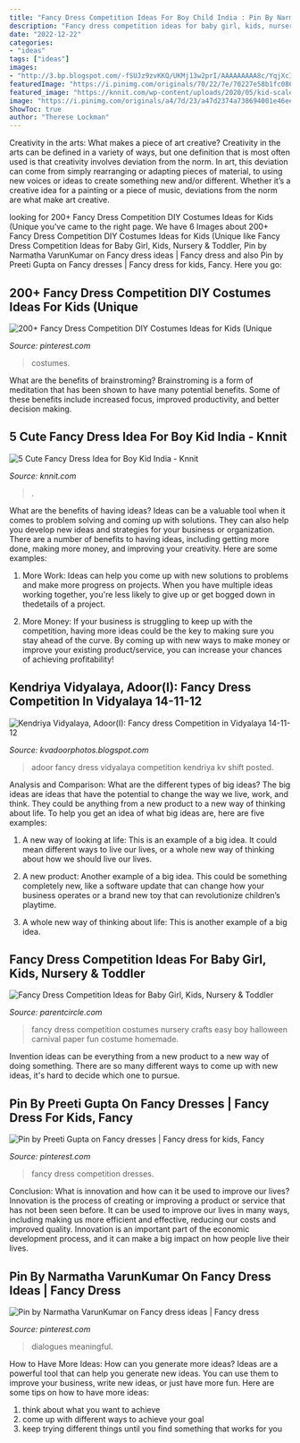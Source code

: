 ```yaml
---
title: "Fancy Dress Competition Ideas For Boy Child India : Pin By Narmatha Varunkumar On Fancy Dress Ideas"
description: "Fancy dress competition ideas for baby girl, kids, nursery &amp; toddler"
date: "2022-12-22"
categories:
- "ideas"
tags: ["ideas"]
images:
- "http://3.bp.blogspot.com/-fSUJz9zvKKQ/UKMj13w2prI/AAAAAAAAA8c/YqjXcIaK0Is/s1600/DSC08368.JPG"
featuredImage: "https://i.pinimg.com/originals/70/22/7e/70227e58b1fc0863f6e9b89a004bdcdb.jpg"
featured_image: "https://knnit.com/wp-content/uploads/2020/05/kid-scaled.jpg"
image: "https://i.pinimg.com/originals/a4/7d/23/a47d2374a738694001e46ee930381b13.jpg"
ShowToc: true
author: "Therese Lockman"
---
```



Creativity in the arts: What makes a piece of art creative?
Creativity in the arts can be defined in a variety of ways, but one definition that is most often used is that creativity involves deviation from the norm. In art, this deviation can come from simply rearranging or adapting pieces of material, to using new voices or ideas to create something new and/or different. Whether it’s a creative idea for a painting or a piece of music, deviations from the norm are what make art creative.

	

		
looking for 200+ Fancy Dress Competition DIY Costumes Ideas for Kids (Unique you've came to the right page. We have 6 Images about 200+ Fancy Dress Competition DIY Costumes Ideas for Kids (Unique like Fancy Dress Competition Ideas for Baby Girl, Kids, Nursery &amp; Toddler, Pin by Narmatha VarunKumar on Fancy dress ideas | Fancy dress and also Pin by Preeti Gupta on Fancy dresses | Fancy dress for kids, Fancy. Here you go:
		
    
## 200+ Fancy Dress Competition DIY Costumes Ideas For Kids (Unique

<img loading=lazy src="https://i.pinimg.com/originals/70/22/7e/70227e58b1fc0863f6e9b89a004bdcdb.jpg" onerror="this.onerror=null;this.src='https://tse4.mm.bing.net/th?id=OIP.D24MALG-ucXZkTQsg-0GBAHaEK&amp;pid=15.1';" alt="200+ Fancy Dress Competition DIY Costumes Ideas for Kids (Unique">

_Source: pinterest.com_

>costumes. 

	

What are the benefits of brainstroming?
Brainstroming is a form of meditation that has been shown to have many potential benefits. Some of these benefits include increased focus, improved productivity, and better decision making.

    
## 5 Cute Fancy Dress Idea For Boy Kid India - Knnit

<img loading=lazy src="https://knnit.com/wp-content/uploads/2020/05/kid-scaled.jpg" onerror="this.onerror=null;this.src='https://tse3.mm.bing.net/th?id=OIP.N9fHVOKmg81QftbkonWkFgHaEK&amp;pid=15.1';" alt="5 Cute Fancy Dress Idea for Boy Kid India - Knnit">

_Source: knnit.com_

>. 

	

What are the benefits of having ideas?
Ideas can be a valuable tool when it comes to problem solving and coming up with solutions. They can also help you develop new ideas and strategies for your business or organization. There are a number of benefits to having ideas, including getting more done, making more money, and improving your creativity. Here are some examples:
1. More Work: Ideas can help you come up with new solutions to problems and make more progress on projects. When you have multiple ideas working together, you're less likely to give up or get bogged down in thedetails of a project.

2. More Money: If your business is struggling to keep up with the competition, having more ideas could be the key to making sure you stay ahead of the curve. By coming up with new ways to make money or improve your existing product/service, you can increase your chances of achieving profitability!

    
## Kendriya Vidyalaya, Adoor(I): Fancy Dress Competition In Vidyalaya 14-11-12

<img loading=lazy src="http://3.bp.blogspot.com/-fSUJz9zvKKQ/UKMj13w2prI/AAAAAAAAA8c/YqjXcIaK0Is/s1600/DSC08368.JPG" onerror="this.onerror=null;this.src='https://tse1.mm.bing.net/th?id=OIP.G-Ek7b_Xo0lDUpa0aHN4dgHaFj&amp;pid=15.1';" alt="Kendriya Vidyalaya, Adoor(I): Fancy dress Competition in Vidyalaya 14-11-12">

_Source: kvadoorphotos.blogspot.com_

>adoor fancy dress vidyalaya competition kendriya kv shift posted. 

	

Analysis and Comparison: What are the different types of big ideas?
The big ideas are ideas that have the potential to change the way we live, work, and think. They could be anything from a new product to a new way of thinking about life. To help you get an idea of what big ideas are, here are five examples:
1. A new way of looking at life: This is an example of a big idea. It could mean different ways to live our lives, or a whole new way of thinking about how we should live our lives.

2. A new product: Another example of a big idea. This could be something completely new, like a software update that can change how your business operates or a brand new toy that can revolutionize children’s playtime.

3. A whole new way of thinking about life: This is another example of a big idea.

    
## Fancy Dress Competition Ideas For Baby Girl, Kids, Nursery &amp; Toddler

<img loading=lazy src="https://storage.googleapis.com/pc-prdmedia/DATA/clipbook/fancy-dress-competition-for-baby-girl_428ac.jpg" onerror="this.onerror=null;this.src='https://tse3.mm.bing.net/th?id=OIP.58KeYPNGM-tNkFP4EkdR5gAAAA&amp;pid=15.1';" alt="Fancy Dress Competition Ideas for Baby Girl, Kids, Nursery &amp; Toddler">

_Source: parentcircle.com_

>fancy dress competition costumes nursery crafts easy boy halloween carnival paper fun costume homemade. 

	

Invention ideas can be everything from a new product to a new way of doing something. There are so many different ways to come up with new ideas, it's hard to decide which one to pursue.

    
## Pin By Preeti Gupta On Fancy Dresses | Fancy Dress For Kids, Fancy

<img loading=lazy src="https://i.pinimg.com/736x/89/7b/50/897b50c0bbc9a64c81de3b606508fc4a.jpg" onerror="this.onerror=null;this.src='https://tse3.mm.bing.net/th?id=OIP.R6J01akEmXsPBVod5ev7MwHaJ4&amp;pid=15.1';" alt="Pin by Preeti Gupta on Fancy dresses | Fancy dress for kids, Fancy">

_Source: pinterest.com_

>fancy dress competition dresses. 

	

Conclusion: What is innovation and how can it be used to improve our lives?
Innovation is the process of creating or improving a product or service that has not been seen before. It can be used to improve our lives in many ways, including making us more efficient and effective, reducing our costs and improved quality. Innovation is an important part of the economic development process, and it can make a big impact on how people live their lives.

    
## Pin By Narmatha VarunKumar On Fancy Dress Ideas | Fancy Dress

<img loading=lazy src="https://i.pinimg.com/originals/a4/7d/23/a47d2374a738694001e46ee930381b13.jpg" onerror="this.onerror=null;this.src='https://tse3.mm.bing.net/th?id=OIP.KepcwJNQ4GeOvHwOs2twRQHaNK&amp;pid=15.1';" alt="Pin by Narmatha VarunKumar on Fancy dress ideas | Fancy dress">

_Source: pinterest.com_

>dialogues meaningful. 

	

How to Have More Ideas: How can you generate more ideas?
Ideas are a powerful tool that can help you generate new ideas. You can use them to improve your business, write new ideas, or just have more fun. Here are some tips on how to have more ideas: 
1. think about what you want to achieve 
2. come up with different ways to achieve your goal 
3. keep trying different things until you find something that works for you 

